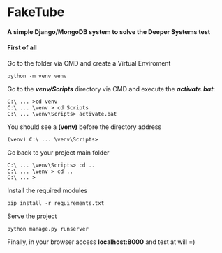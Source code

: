 # FakeTube 
#### A simple Django/MongoDB system to solve the Deeper Systems test

#### First of all


Go to the folder via CMD and create a Virtual Enviroment



	python -m venv venv


Go to the ***venv/Scripts*** directory via CMD and execute the ***activate.bat***:


    C:\ ... >cd venv
    C:\ ... \venv > cd Scripts
    C:\ ... \venv\Scripts> activate.bat


You should see a **(venv)** before the directory address

	(venv) C:\ ... \venv\Scripts> 

Go back to your project main folder

	C:\ ... \venv\Scripts> cd ..
	C:\ ... \venv > cd ..
    C:\ ... >

Install the required modules

	pip install -r requirements.txt

Serve the project

	python manage.py runserver

Finally, in your browser access **localhost:8000** and test at will =)
